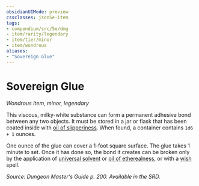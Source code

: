 ```yaml
---
obsidianUIMode: preview
cssclasses: json5e-item
tags:
- compendium/src/5e/dmg
- item/rarity/legendary
- item/tier/minor
- item/wondrous
aliases: 
- "Sovereign Glue"
---
```

# Sovereign Glue
*Wondrous Item, minor, legendary*  


This viscous, milky-white substance can form a permanent adhesive bond between any two objects. It must be stored in a jar or flask that has been coated inside with [oil of slipperiness](/compendium/items/oil-of-slipperiness.md). When found, a container contains `1d6 + 1` ounces.

One ounce of the glue can cover a 1-foot square surface. The glue takes 1 minute to set. Once it has done so, the bond it creates can be broken only by the application of [universal solvent](/compendium/items/universal-solvent.md) or [oil of etherealness](/compendium/items/oil-of-etherealness.md), or with a [wish](/compendium/spells/wish.md) spell.

*Source: Dungeon Master's Guide p. 200. Available in the SRD.*